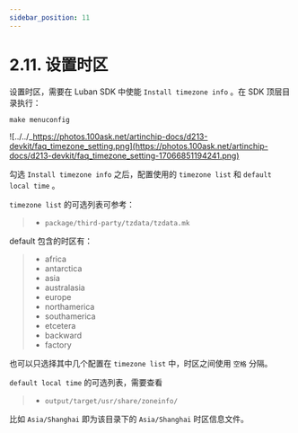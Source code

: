```yaml
---
sidebar_position: 11
---
```

# 2.11. 设置时区

设置时区，需要在 Luban SDK 中使能 `Install timezone info` 。在 SDK 顶层目录执行：

```
make menuconfig
```

![../../_https://photos.100ask.net/artinchip-docs/d213-devkit/faq_timezone_setting.png](https://photos.100ask.net/artinchip-docs/d213-devkit/faq_timezone_setting-17066851194241.png)

勾选 `Install timezone info` 之后，配置使用的 `timezone list` 和 `default local time` 。

`timezone list` 的可选列表可参考：

> - `package/third-party/tzdata/tzdata.mk`

default 包含的时区有：

> - africa
> - antarctica
> - asia
> - australasia
> - europe
> - northamerica
> - southamerica
> - etcetera
> - backward
> - factory

也可以只选择其中几个配置在 `timezone list` 中，时区之间使用 `空格` 分隔。

`default local time` 的可选列表，需要查看

> - `output/target/usr/share/zoneinfo/`

比如 `Asia/Shanghai` 即为该目录下的 `Asia/Shanghai` 时区信息文件。